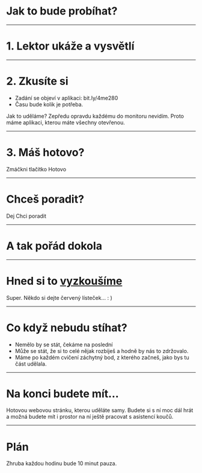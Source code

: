 <!-- .slide: data-state="c-slide-inter" -->
# Jak to bude probíhat?

----

# 1. Lektor ukáže a vysvětlí

----

# 2. Zkusíte si

- Zadání se objeví v aplikaci: bit.ly/4me280
- Času bude kolik je potřeba.


>>>
Jak to uděláme? Zepředu opravdu každému do monitoru nevidím.
Proto máme aplikaci, kterou máte všechny otevřenou.

----

# 3. Máš hotovo?

>>>
Zmáčkni tlačítko Hotovo

----

# Chceš poradit?

>>>
Dej Chci poradit

----

# A tak pořád dokola

----

<!-- .slide: data-state="c-slide-task" -->

# Hned si to <a href="https://czechitas.herokuapp.com/">vyzkoušíme</a>

>>>
Super. Někdo si dejte červený lísteček… : )

----

# Co když nebudu stíhat?

>>>
* Nemělo by se stát, čekáme na poslední
* Může se stát, že si to celé nějak rozbiješ a hodně by nás to zdržovalo.
* Máme po každém cvičení záchytný bod, z kterého začneš, jako bys tu část udělala.

----

# Na konci budete mít…

>>>
Hotovou webovou stránku, kterou uděláte samy.
Budete si s ní moc dál hrát a možná budete mít i prostor na ní ještě pracovat s asistencí koučů.

----

# Plán

Zhruba každou hodinu bude 10 minut pauza.

<!-- .element: class="c-text-left" -->
